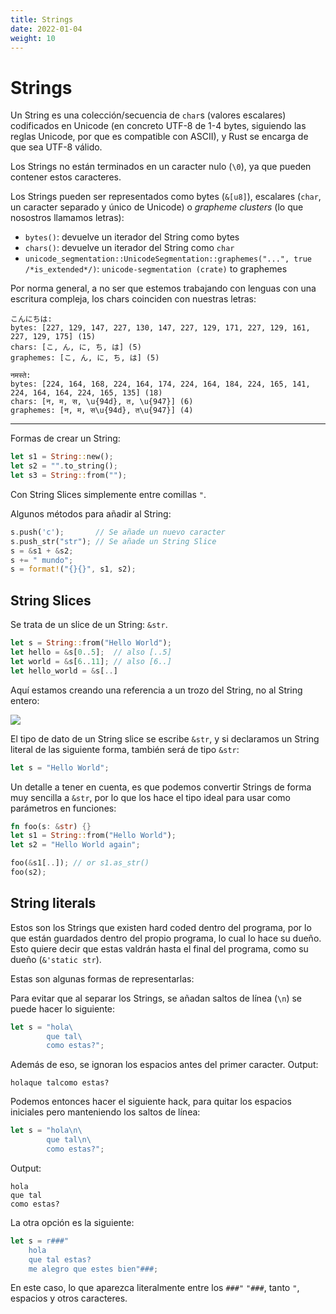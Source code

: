 ```yaml
---
title: Strings
date: 2022-01-04
weight: 10
---
```


# Strings
Un String es una colección/secuencia de `char`s (valores escalares) codificados
en Unicode (en concreto UTF-8 de 1-4 bytes, siguiendo las reglas Unicode, por
que es compatible con ASCII), y Rust se encarga de que sea UTF-8 válido.

Los Strings no están terminados en un caracter nulo (`\0`), ya que pueden
contener estos caracteres.

Los Strings pueden ser representados como bytes (`&[u8]`), escalares (`char`,
un caracter separado y único de Unicode) o _grapheme clusters_ (lo que nosostros
llamamos letras):
+ `bytes()`: devuelve un iterador del String como bytes
+ `chars()`: devuelve un iterador del String como `char`
+ `unicode_segmentation::UnicodeSegmentation::graphemes("...", true /*is_extended*/)`:
`unicode-segmentation (crate)` to graphemes

Por norma general, a no ser que estemos trabajando con lenguas con una escritura
compleja, los chars coinciden con nuestras letras:

```
こんにちは:
bytes: [227, 129, 147, 227, 130, 147, 227, 129, 171, 227, 129, 161, 227, 129, 175] (15)
chars: [こ, ん, に, ち, は] (5)
graphemes: [こ, ん, に, ち, は] (5)

नमस्ते:
bytes: [224, 164, 168, 224, 164, 174, 224, 164, 184, 224, 165, 141, 224, 164, 164, 224, 165, 135] (18)
chars: [न, म, स, \u{94d}, त, \u{947}] (6)
graphemes: [न, म, स\u{94d}, त\u{947}] (4)
```

--------------------------------------------------------------------------------

Formas de crear un String:

```rs
let s1 = String::new();
let s2 = "".to_string();
let s3 = String::from("");
```

Con String Slices simplemente entre comillas `"`.

Algunos métodos para añadir al String:

```rs
s.push('c');       // Se añade un nuevo caracter
s.push_str("str"); // Se añade un String Slice
s = &s1 + &s2;
s += " mundo";
s = format!("{}{}", s1, s2);
```

##  String Slices
Se trata de un slice de un String: `&str`.

```rs
let s = String::from("Hello World");
let hello = &s[0..5];  // also [..5]
let world = &s[6..11]; // also [6..]
let hello_world = &s[..]
```

Aquí estamos creando una referencia a un trozo del String, no al String entero:

![](https://doc.rust-lang.org/book/img/trpl04-06.svg)

El tipo de dato de un String slice se escribe `&str`, y si declaramos un String
literal de las siguiente forma, también será de tipo `&str`:

```rs
let s = "Hello World";
```

Un detalle a tener en cuenta, es que podemos convertir Strings de forma muy
sencilla a `&str`, por lo que los hace el tipo ideal para usar como parámetros
en funciones:

```rs
fn foo(s: &str) {}
let s1 = String::from("Hello World");
let s2 = "Hello World again";

foo(&s1[..]); // or s1.as_str()
foo(s2);
```

## String literals
Estos son los Strings que existen hard coded dentro del programa, por lo que
están guardados dentro del propio programa, lo cual lo hace su dueño. Esto
quiere decir que estas valdrán hasta el final del programa, como su dueño
(`&'static str`).

Estas son algunas formas de representarlas:

Para evitar que al separar los Strings, se añadan saltos de línea (`\n`) se
puede hacer lo siguiente:

```rs
let s = "hola\
        que tal\
        como estas?";
```

Además de eso, se ignoran los espacios antes del primer caracter. Output:

```
holaque talcomo estas?
```

Podemos entonces hacer el siguiente hack, para quitar los espacios iniciales
pero manteniendo los saltos de línea:

```rs
let s = "hola\n\
        que tal\n\
        como estas?";
```

Output:

```
hola
que tal
como estas?
```

La otra opción es la siguiente:

```rs
let s = r###"
    hola
    que tal estas?
    me alegro que estes bien"###;
```

En este caso, lo que aparezca literalmente entre los `###"` `"###`, tanto `"`,
espacios y otros caracteres.
